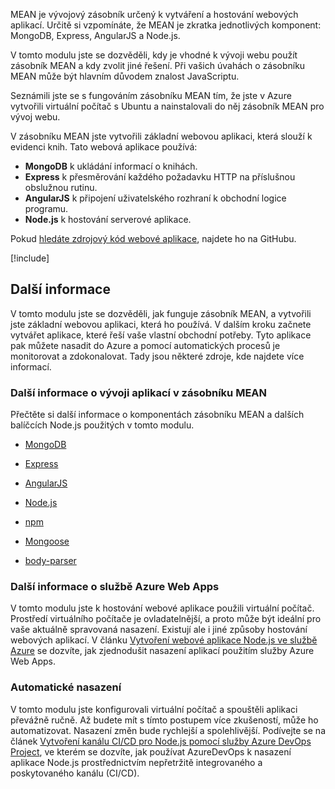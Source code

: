 MEAN je vývojový zásobník určený k vytváření a hostování webových aplikací. Určitě si vzpomínáte, že MEAN je zkratka jednotlivých komponent: MongoDB, Express, AngularJS a Node.js.

V tomto modulu jste se dozvěděli, kdy je vhodné k vývoji webu použít zásobník MEAN a kdy zvolit jiné řešení. Při vašich úvahách o zásobníku MEAN může být hlavním důvodem znalost JavaScriptu.

Seznámili jste se s fungováním zásobníku MEAN tím, že jste v Azure vytvořili virtuální počítač s Ubuntu a nainstalovali do něj zásobník MEAN pro vývoj webu.

V zásobníku MEAN jste vytvořili základní webovou aplikaci, která slouží k evidenci knih. Tato webová aplikace používá:

* **MongoDB** k ukládání informací o knihách.
* **Express** k přesměrování každého požadavku HTTP na příslušnou obslužnou rutinu.
* **AngularJS** k připojení uživatelského rozhraní k obchodní logice programu.
* **Node.js** k hostování serverové aplikace.

Pokud [hledáte zdrojový kód webové aplikace](https://github.com/MicrosoftDocs/mslearn-build-a-web-app-with-mean-on-a-linux-vm?azure-portal=true), najdete ho na GitHubu.

[!include[](../../../includes/azure-sandbox-cleanup.md)]

## <a name="learn-more"></a>Další informace

V tomto modulu jste se dozvěděli, jak funguje zásobník MEAN, a vytvořili jste základní webovou aplikaci, která ho používá. V dalším kroku začnete vytvářet aplikace, které řeší vaše vlastní obchodní potřeby. Tyto aplikace pak můžete nasadit do Azure a pomocí automatických procesů je monitorovat a zdokonalovat. Tady jsou některé zdroje, kde najdete více informací.

### <a name="learn-more-about-mean-stack-application-development"></a>Další informace o vývoji aplikací v zásobníku MEAN

Přečtěte si další informace o komponentách zásobníku MEAN a dalších balíčcích Node.js použitých v tomto modulu.

* [MongoDB](https://www.mongodb.com?azure-portal=true)
* [Express](http://expressjs.com?azure-portal=true)
* [AngularJS](https://angularjs.org?azure-portal=true)
* [Node.js](https://nodejs.org?azure-portal=true)

* [npm](https://www.npmjs.com?azure-portal=true)
* [Mongoose](https://www.npmjs.com/package/mongoose?azure-portal=true)
* [body-parser](https://www.npmjs.com/package/body-parser?azure-portal=true)

### <a name="learn-about-the-azure-web-apps-service"></a>Další informace o službě Azure Web Apps

V tomto modulu jste k hostování webové aplikace použili virtuální počítač. Prostředí virtuálního počítače je ovladatelnější, a proto může být ideální pro vaše aktuálně spravovaná nasazení. Existují ale i jiné způsoby hostování webových aplikací. V článku [Vytvoření webové aplikace Node.js ve službě Azure](https://docs.microsoft.com/azure/app-service/app-service-web-get-started-nodejs?azure-portal=true) se dozvíte, jak zjednodušit nasazení aplikací použitím služby Azure Web Apps.

### <a name="automate-your-deployments"></a>Automatické nasazení

V tomto modulu jste konfigurovali virtuální počítač a spouštěli aplikaci převážně ručně. Až budete mít s tímto postupem více zkušeností, může ho automatizovat. Nasazení změn bude rychlejší a spolehlivější. Podívejte se na článek [Vytvoření kanálu CI/CD pro Node.js pomocí služby Azure DevOps Project](https://docs.microsoft.com/azure/devops-project/azure-devops-project-nodejs?azure-portal=true), ve kterém se dozvíte, jak používat AzureDevOps k nasazení aplikace Node.js prostřednictvím nepřetržitě integrovaného a poskytovaného kanálu (CI/CD).